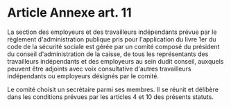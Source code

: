 # Article Annexe art. 11

La section des employeurs et des travailleurs indépendants prévue par le règlement d'administration publique pris pour l'application du livre 1er du code de la sécurité sociale est gérée par un comité composé du président du conseil d'administration de la caisse, de tous les représentants des travailleurs indépendants et des employeurs au sein dudit conseil, auxquels peuvent être adjoints avec voix consultative d'autres travailleurs indépendants ou employeurs désignés par le comité.

Le comité choisit un secrétaire parmi ses membres. Il se réunit et délibère dans les conditions prévues par les articles 4 et 10 des présents statuts.
